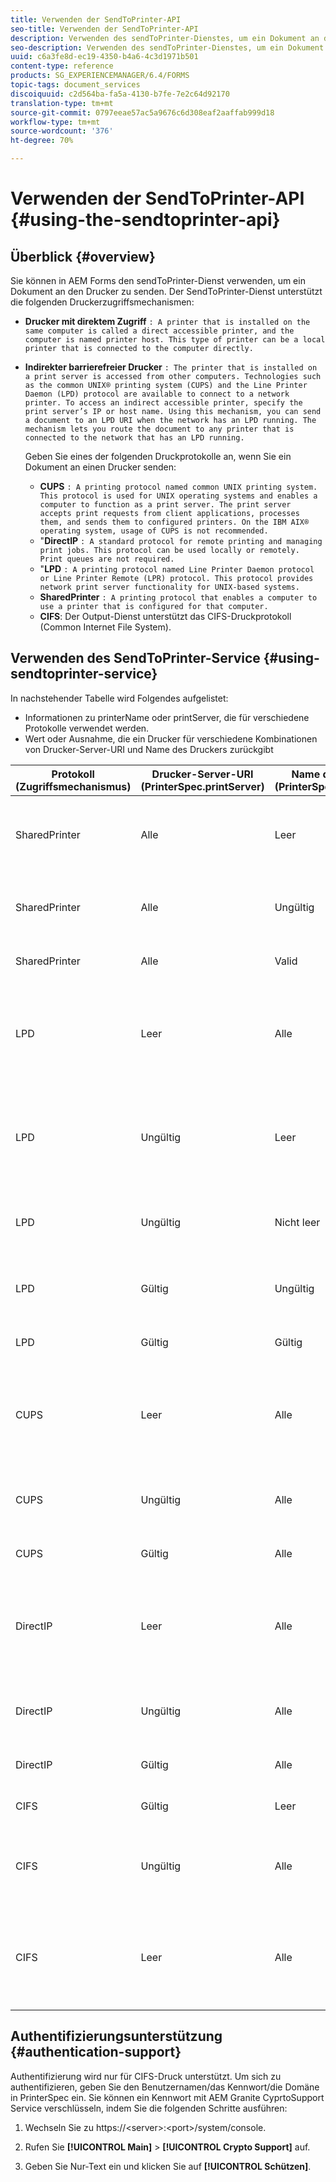 ```yaml
---
title: Verwenden der SendToPrinter-API
seo-title: Verwenden der SendToPrinter-API
description: Verwenden des sendToPrinter-Dienstes, um ein Dokument an den Drucker zu senden.
seo-description: Verwenden des sendToPrinter-Dienstes, um ein Dokument an den Drucker zu senden.
uuid: c6a3fe8d-ec19-4350-b4a6-4c3d1971b501
content-type: reference
products: SG_EXPERIENCEMANAGER/6.4/FORMS
topic-tags: document_services
discoiquuid: c2d564ba-fa5a-4130-b7fe-7e2c64d92170
translation-type: tm+mt
source-git-commit: 0797eeae57ac5a9676c6d308eaf2aaffab999d18
workflow-type: tm+mt
source-wordcount: '376'
ht-degree: 70%

---
```



# Verwenden der SendToPrinter-API {#using-the-sendtoprinter-api}

## Überblick {#overview}

Sie können in AEM Forms den sendToPrinter-Dienst verwenden, um ein Dokument an den Drucker zu senden. Der SendToPrinter-Dienst unterstützt die folgenden Druckerzugriffsmechanismen:

* **Drucker mit direktem Zugriff** `: A printer that is installed on the same computer is called a direct accessible printer, and the computer is named printer host. This type of printer can be a local printer that is connected to the computer directly.`

* **Indirekter barrierefreier Drucker** `: The printer that is installed on a print server is accessed from other computers. Technologies such as the common UNIX® printing system (CUPS) and the Line Printer Daemon (LPD) protocol are available to connect to a network printer. To access an indirect accessible printer, specify the print server’s IP or host name. Using this mechanism, you can send a document to an LPD URI when the network has an LPD running. The mechanism lets you route the document to any printer that is connected to the network that has an LPD running.`

   Geben Sie eines der folgenden Druckprotokolle an, wenn Sie ein Dokument an einen Drucker senden:

   * **CUPS** `: A printing protocol named common UNIX printing system. This protocol is used for UNIX operating systems and enables a computer to function as a print server. The print server accepts print requests from client applications, processes them, and sends them to configured printers. On the IBM AIX® operating system, usage of CUPS is not recommended.`
   * &quot;**DirectIP** `: A standard protocol for remote printing and managing print jobs. This protocol can be used locally or remotely. Print queues are not required.`
   * &quot;**LPD** `: A printing protocol named Line Printer Daemon protocol or Line Printer Remote (LPR) protocol. This protocol provides network print server functionality for UNIX-based systems.`
   * **SharedPrinter** `: A printing protocol that enables a computer to use a printer that is configured for that computer.`
   * **CIFS**: Der Output-Dienst unterstützt das CIFS-Druckprotokoll (Common Internet File System).

## Verwenden des SendToPrinter-Service {#using-sendtoprinter-service}

In nachstehender Tabelle wird Folgendes aufgelistet:

* Informationen zu printerName oder printServer, die für verschiedene Protokolle verwendet werden.
* Wert oder Ausnahme, die ein Drucker für verschiedene Kombinationen von Drucker-Server-URI und Name des Druckers zurückgibt

| Protokoll (Zugriffsmechanismus) | Drucker-Server-URI (PrinterSpec.printServer) | Name des Druckers (PrinterSpec.printerName) | Ergebnis |
|--- |--- |--- |--- |
| SharedPrinter | Alle | Leer | Ausnahme: Das erforderliche Argument sPrinterName darf nicht leer sein. |
| SharedPrinter | Alle | Ungültig | Ausnahmefehler, der besagt, dass der Drucker nicht gefunden wurde. |
| SharedPrinter | Alle | Valid | Druckauftrag wird erfolgreich ausgeführt. |
| LPD | Leer | Alle | Ausnahmefehler, der besagt, dass das erforderliche Argument sPrintServerUri nicht leer sein darf. |
| LPD | Ungültig | Leer | Ausnahmefehler, der besagt, dass das erforderliche Argument sPrinterName nicht leer sein darf. |
| LPD | Ungültig | Nicht leer | Ausnahmefehler, der besagt, dass sPrintServerUri nicht gefunden wurde. |
| LPD | Gültig | Ungültig | Ausnahmefehler, der besagt, dass der Drucker nicht gefunden wurde. |
| LPD | Gültig | Gültig | Druckauftrag wird erfolgreich ausgeführt. |
| CUPS | Leer | Alle | Ausnahmefehler, der besagt, dass das erforderliche Argument sPrintServerUri nicht leer sein darf. |
| CUPS | Ungültig | Alle | Ausnahmefehler, der besagt, dass der Drucker nicht gefunden wurde. |
| CUPS | Gültig | Alle | Druckauftrag wird erfolgreich ausgeführt. |
| DirectIP | Leer | Alle | Ausnahmefehler, der besagt, dass das erforderliche Argument sPrintServerUri nicht leer sein darf. |
| DirectIP | Ungültig | Alle | Ausnahmefehler, der besagt, dass der Drucker nicht gefunden wurde. |
| DirectIP | Gültig | Alle | Druckauftrag wird erfolgreich ausgeführt. |
| CIFS | Gültig | Leer | Druckauftrag wird erfolgreich ausgeführt. |
| CIFS | Ungültig | Alle | Beim Drucken einen unbekannten Fehler bei Verwendung von CIFS aus. |
| CIFS | Leer | Alle | Ausnahmefehler, der besagt, dass das erforderliche Argument sPrintServerUri nicht leer sein darf. |

## Authentifizierungsunterstützung {#authentication-support}

Authentifizierung wird nur für CIFS-Druck unterstützt. Um sich zu authentifizieren, geben Sie den Benutzernamen/das Kennwort/die Domäne in PrinterSpec ein. Sie können ein Kennwort mit AEM Granite CyprtoSupport Service verschlüsseln, indem Sie die folgenden Schritte ausführen:

1. Wechseln Sie zu https://&lt;server>:&lt;port>/system/console.

1. Rufen Sie **[!UICONTROL Main]** > **[!UICONTROL Crypto Support]** auf.

1. Geben Sie Nur-Text ein und klicken Sie auf **[!UICONTROL Schützen]**.

